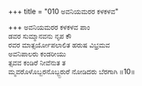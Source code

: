 +++
title = "010 ಅವನಿಯಮರರ ಕಳಕಳವ"

+++
ಅವನಿಯಮರರ ಕಳಕಳವ ಪಾಂ  
ಡವರ ಸುಮ್ಮಾನವನು ನೃಪ ಕೌ  
ರವರ ಮಾತ್ಸರ್ಯೋಪಲಾಲಿತ ಹರುಷ ವಿಭ್ರಮವ  
ಅವನಿಪಾಲರು ಕಂಡರೀಯು  
ತ್ಸವವ ಕಂಡಿರೆ ನೀವೆನುತ ತ  
ಮ್ಮವರೊಳೊಬ್ಬರನೊಬ್ಬ್ಬರುರೆ ನೋಡಿದರು ಬೆರಗಾಗಿ     ॥10॥